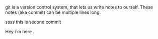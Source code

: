 git is a version control system, that lets us write notes to ourself.
These notes (aka commit) can be multiple lines long.

ssss
this is second commit

Hey i`m here .
